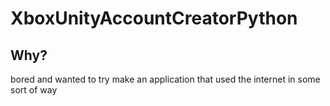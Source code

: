 # XboxUnityAccountCreatorPython
## Why?
bored and wanted to try make an application that used the internet in some sort of way
